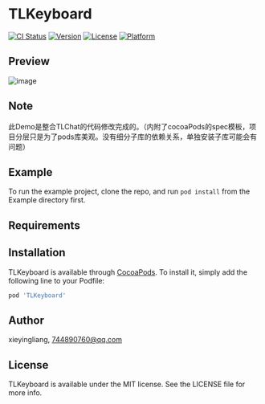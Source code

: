 # TLKeyboard

[![CI Status](https://img.shields.io/travis/xieyingliang/TLKeyboard.svg?style=flat)](https://travis-ci.org/xieyingliang/TLKeyboard)
[![Version](https://img.shields.io/cocoapods/v/TLKeyboard.svg?style=flat)](https://cocoapods.org/pods/TLKeyboard)
[![License](https://img.shields.io/cocoapods/l/TLKeyboard.svg?style=flat)](https://cocoapods.org/pods/TLKeyboard)
[![Platform](https://img.shields.io/cocoapods/p/TLKeyboard.svg?style=flat)](https://cocoapods.org/pods/TLKeyboard)

## Preview 
![image](https://github.com/ylxieg/TLKeyboard/blob/master/example.gif)

##  Note
此Demo是整合TLChat的代码修改完成的。（内附了cocoaPods的spec模板，项目分层只是为了pods库美观。没有细分子库的依赖关系，单独安装子库可能会有问题）


## Example

To run the example project, clone the repo, and run `pod install` from the Example directory first.

## Requirements

## Installation

TLKeyboard is available through [CocoaPods](https://cocoapods.org). To install
it, simply add the following line to your Podfile:

```ruby
pod 'TLKeyboard'
```

## Author

xieyingliang, 744890760@qq.com

## License

TLKeyboard is available under the MIT license. See the LICENSE file for more info.
